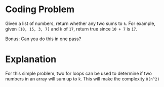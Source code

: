 # Coding Problem 

Given a list of numbers, return whether any two sums to `k`. For example, given `[10, 15, 3, 7]` and `k` of `17`, return true since `10 + 7` is `17`.

Bonus: Can you do this in one pass?

# Explanation

For this simple problem, two for loops can be used to determine if two numbers in an array will sum up to `k`. This will make the complexity `O(n^2)`


